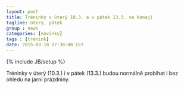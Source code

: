 ```yaml
---
layout: post
title: Tréninky v úterý 10.3. a v pátek 13.3. se konají
tagline: úterý, pátek
group : news
categories: [novinky]
tags : [trénink]
date: 2015-03-10 17:30:00 CET
---
```

{% include JB/setup %}

Tréninky v úterý (10.3.) i v pátek (13.3.) budou normálně probíhat i bez ohledu na jarní prázdniny.
